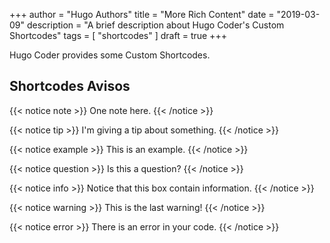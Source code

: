 +++
author = "Hugo Authors"
title = "More Rich Content"
date = "2019-03-09"
description = "A brief description about Hugo Coder's Custom Shortcodes"
tags = [
    "shortcodes"
]
draft = true
+++

Hugo Coder provides some Custom Shortcodes.

## <!--more-->

## Shortcodes Avisos

{{< notice note >}}
One note here.
{{< /notice >}}

{{< notice tip >}}
I'm giving a tip about something.
{{< /notice >}}

{{< notice example >}}
This is an example.
{{< /notice >}}

{{< notice question >}}
Is this a question?
{{< /notice >}}

{{< notice info >}}
Notice that this box contain information.
{{< /notice >}}

{{< notice warning >}}
This is the last warning!
{{< /notice >}}

{{< notice error >}}
There is an error in your code.
{{< /notice >}}

